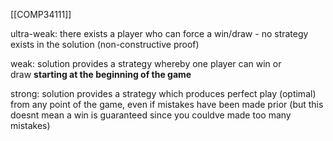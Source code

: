 [[COMP34111]]

ultra-weak: there exists a player who can force a win/draw - no strategy exists in the solution (non-constructive proof)  
  
weak: solution provides a strategy whereby one player can win or draw **starting at the beginning of the game**   
  
strong: solution provides a strategy which produces perfect play (optimal) from any point of the game, even if mistakes have been made prior (but this doesnt mean a win is guaranteed since you couldve made too many mistakes)